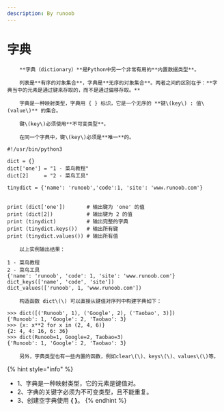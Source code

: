 ```yaml
---
description: By runoob
---
```


# 字典

```text
    **字典（dictionary）**是Python中另一个非常有用的**内置数据类型**。

    列表是**有序的对象集合**，字典是**无序的对象集合**。两者之间的区别在于：**字典当中的元素是通过键来存取的，而不是通过偏移存取。**

    字典是一种映射类型，字典用 { } 标识，它是一个无序的 **键\(key\) : 值\(value\)** 的集合。

    键\(key\)必须使用**不可变类型**。

    在同一个字典中，键\(key\)必须是**唯一**的。
```

```text
#!/usr/bin/python3

dict = {}
dict['one'] = "1 - 菜鸟教程"
dict[2]     = "2 - 菜鸟工具"

tinydict = {'name': 'runoob','code':1, 'site': 'www.runoob.com'}


print (dict['one'])       # 输出键为 'one' 的值
print (dict[2])           # 输出键为 2 的值
print (tinydict)          # 输出完整的字典
print (tinydict.keys())   # 输出所有键
print (tinydict.values()) # 输出所有值
```

```text
    以上实例输出结果：
```

```text
1 - 菜鸟教程
2 - 菜鸟工具
{'name': 'runoob', 'code': 1, 'site': 'www.runoob.com'}
dict_keys(['name', 'code', 'site'])
dict_values(['runoob', 1, 'www.runoob.com'])
```

```text
    构造函数 dict\(\) 可以直接从键值对序列中构建字典如下：
```

```text
>>> dict([('Runoob', 1), ('Google', 2), ('Taobao', 3)])
{'Runoob': 1, 'Google': 2, 'Taobao': 3}
>>> {x: x**2 for x in (2, 4, 6)}
{2: 4, 4: 16, 6: 36}
>>> dict(Runoob=1, Google=2, Taobao=3)
{'Runoob': 1, 'Google': 2, 'Taobao': 3}
```

```text
    另外，字典类型也有一些内置的函数，例如clear\(\)、keys\(\)、values\(\)等。
```

{% hint style="info" %}
* 1、字典是一种映射类型，它的元素是键值对。
* 2、字典的关键字必须为不可变类型，且不能重复。
* 3、创建空字典使用 **{ }**。
{% endhint %}

